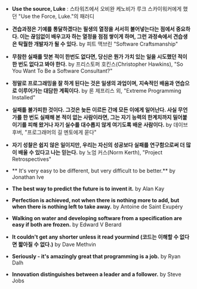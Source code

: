 * **Use the source, Luke** : 스타워즈에서 오비완 케노비가 루크 스카이워커에게 했던 "Use the Force, Luke."의 패러디

* **견습과정은 기예를 통달하겠다는 필생의 열정을 서서히 불어넣는다는 점에서 중요하다. 이는 끊임없이 배우고자 하는 열정을 점점 쌓이게 하며, 그런 과정속에서 견습생은 탁월한 개발자가 될 수 있다.** by 피트 맥브린 "Software Craftsmanship"

* **무참한 실패를 맛본 적이 한번도 없다면, 당신은 뭔가 가치 있는 일을 시도했던 적이 한 번도 없다고 봐야 한다.** by 프리스토퍼 호킨스(Christopher Hawkins), "So You Want To Be a Software Consultant?"

* **정말로 프로그래밍을 잘 하게 된다는 것은 일생의 과업이며, 지속적인 배움과 연습으로 이루어가는 대담한 계획이다.** by 론 제프리스 외, "Extreme Programming Installed"

* **실패틑 불가피한 것이다. 그것은 늦든 이르든 간에 모든 이에게 일어난다. 사실 무언가를 한 번도 실패해 본 적이 없는 사람이라면, 그는 자기 능력의 한계치까지 밀어붙이기를 피해 왔거나 자기 실수를 대수롭지 않게 여기도록 배운 사람이다.** by 데이브 후버, "프로그래머의 길 멘토에게 묻다"

* **자기 성찰은 쉽지 않은 일이지만, 우리는 자신의 성공보다 실패를 연구함으로써 더 많이 배울 수 있다고 나는 믿는다.** by 노엄 커스(Norm Kerth), "Project Retrospectives"

* ** It's very easy to be different, but very difficult to be better.** by Jonathan Ive

* **The best way to predict the future is to invent it.** by Alan Kay 

* **Perfection is achieved, not when there is nothing more to add, but when there is nothing left to take away.** by Antoine de Saint Exupéry

* **Walking on water and developing software from a specification are easy if both are frozen.** by Edward V Berard

* **It couldn't get any shorter unless it read yourmind (코드는 이해할 수 없다면 짧아질 수 없다.)** by Dave Methvin

* **Seriously - it's amazingly great that programming is a job.** by Ryan Dalh

* **Innovation distinguishes between a leader and a follower.** by Steve Jobs